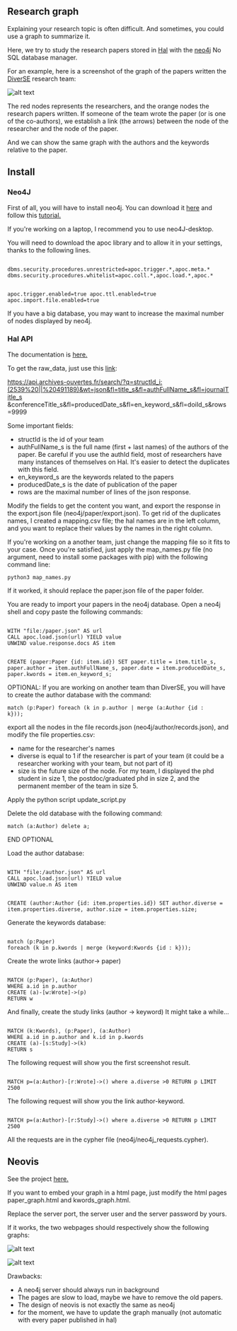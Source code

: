 ## Research graph

Explaining your research topic is often difficult. And sometimes, you could use a graph to summarize it.

Here, we try to study the research papers stored in [Hal](https://hal.archives-ouvertes.fr/) with the [neo4j](https://neo4j.com/) No SQL database manager.

For an example, here is a screenshot of the graph of the papers written the [DiverSE](https://www.diverse-team.fr/) research team:

![alt text](./neo4j/neo4j_desktop.png)

The red nodes represents the researchers, and the orange nodes the research papers written.
If someone of the team wrote the paper (or is one of the co-authors), we establish a link (the arrows) between the node of the researcher and the node of the paper.

And we can show the same graph with the authors and the keywords relative to the paper.

## Install 

### Neo4J

First of all, you will have to install neo4j. You can download it [here](https://neo4j.com/download/) and follow this [tutorial.](https://neo4j.com/docs/operations-manual/current/installation/) 

If you're working on a laptop, I recommend you to use neo4J-desktop.

You will need to download the apoc library and to allow it in your settings, thanks to the following lines.

<code>
dbms.security.procedures.unrestricted=apoc.trigger.*,apoc.meta.*
dbms.security.procedures.whitelist=apoc.coll.*,apoc.load.*,apoc.*

apoc.trigger.enabled=true
apoc.ttl.enabled=true
apoc.import.file.enabled=true
</code>

If you have a big database, you may want to increase the maximal number of nodes displayed by neo4j.

### Hal API

The documentation is [here.](https://api.archives-ouvertes.fr/docs/ref)

To get the raw_data, just use this [link](https://api.archives-ouvertes.fr/search/?q=structId_i:(2539%20||%20491189)&wt=json&fl=title_s&fl=authFullName_s&fl=journalTitle_s&conferenceTitle_s&fl=producedDate_s&fl=en_keyword_s&fl=doiId_s&rows=9999):

https://api.archives-ouvertes.fr/search/?q=structId_i:(2539%20||%20491189)&wt=json&fl=title_s&fl=authFullName_s&fl=journalTitle_s &conferenceTitle_s&fl=producedDate_s&fl=en_keyword_s&fl=doiId_s&rows=9999

Some important fields:
- structId is the id of your team
- authFullName_s is the full name (first + last names) of the authors of the paper. Be careful if you use the authId field, most of researchers have many instances of themselves on Hal. It's easier to detect the duplicates with this field.
- en_keyword_s are the keywords related to the papers
- producedDate_s is the date of publication of the paper
- rows are the maximal number of lines of the json response. 

Modify the fields to get the content you want, and export the response in the export.json file (neo4j/paper/export.json).
To get rid of the duplicates names, I created a mapping.csv file; the hal names are in the left column, and you want to replace their values by the names in the right column.

If you're working on a another team, just change the mapping file so it fits to your case.
Once you're satisfied, just apply the map_names.py file (no argument, need to install some packages with pip) with the following command line:

<code>python3 map_names.py</code>

If it worked, it should replace the paper.json file of the paper folder.

You are ready to import your papers in the neo4j database.
Open a neo4j shell and copy paste the following commands:

<code>
WITH "file:/paper.json" AS url
CALL apoc.load.json(url) YIELD value
UNWIND value.response.docs AS item

CREATE (paper:Paper {id: item.id})
SET paper.title = item.title_s,
    paper.author = item.authFullName_s,
    paper.date = item.producedDate_s,
    paper.kwords = item.en_keyword_s;
</code>

OPTIONAL:
If you are working on another team than DiverSE, you will have to create the author database with the command:

<code>match (p:Paper) foreach (k in p.author | merge (a:Author {id : k}));</code>

export all the nodes in the file records.json (neo4j/author/records.json), and modify the file properties.csv:
- name for the researcher's names
- diverse is equal to 1 if the researcher is part of your team (it could be a researcher working with your team, but not part of it)
- size is the future size of the node. For my team, I displayed the phd student in size 1, the postdoc/graduated phd in size 2, and the permanent member of the team in size 5.

Apply the python script update_script.py

Delete the old database with the following command:

<code>match (a:Author) delete a;</code>

END OPTIONAL

Load the author database:

<code>
WITH "file:/author.json" AS url
CALL apoc.load.json(url) YIELD value
UNWIND value.n AS item

CREATE (author:Author {id: item.properties.id})
SET author.diverse = item.properties.diverse,
    author.size = item.properties.size;
</code>

Generate the keywords database:

<code>
match (p:Paper)
foreach (k in p.kwords | merge (keyword:Kwords {id : k}));
</code>

Create the wrote links (author-> paper)

<code>
MATCH (p:Paper), (a:Author)
WHERE a.id in p.author
CREATE (a)-[w:Wrote]->(p)
RETURN w
</code>

And finally, create the study links (author -> keyword)
It might take a while...

<code>
MATCH (k:Kwords), (p:Paper), (a:Author)
WHERE a.id in p.author and k.id in p.kwords
CREATE (a)-[s:Study]->(k)
RETURN s
</code>

The following request will show you the first screenshot result.

<code>
MATCH p=(a:Author)-[r:Wrote]->() where a.diverse >0 RETURN p LIMIT 2500
</code>

The following request will show you the link author-keyword.

<code>
MATCH p=(a:Author)-[r:Study]->() where a.diverse >0 RETURN p LIMIT 2500
</code>


All the requests are in the cypher file (neo4j/neo4j_requests.cypher).


## Neovis

See the project [here.](https://github.com/neo4j-contrib/neovis.js/)

If you want to embed your graph in a html page, just modify the html pages paper_graph.html and kwords_graph.html.

Replace the server port, the server user and the server password by yours.

If it works, the two webpages should respectively show the following graphs:

![alt text](neovis_paper.png)

![alt text](neovis_kwords.png)


Drawbacks:
- A neo4j server should always run in background
- The pages are slow to load, maybe we have to remove the old papers.
- The design of neovis is not exactly the same as neo4j
- for the moment, we have to update the graph manually (not automatic with every paper published in hal)
